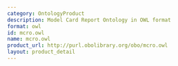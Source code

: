 ```yaml
---
category: OntologyProduct
description: Model Card Report Ontology in OWL format
format: owl
id: mcro.owl
name: mcro.owl
product_url: http://purl.obolibrary.org/obo/mcro.owl
layout: product_detail
---
```

